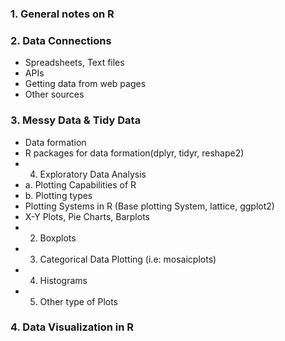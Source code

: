 ### 1. General notes on R

### 2. Data Connections
- Spreadsheets, Text files
- APIs
- Getting data from web pages
- Other sources

### 3. Messy Data & Tidy Data
- Data formation
- R packages for data formation(dplyr, tidyr, reshape2)
- 4. Exploratory Data Analysis
- a. Plotting Capabilities of R
- b. Plotting types
- Plotting Systems in R (Base plotting System, lattice, ggplot2)
- X-Y Plots, Pie Charts, Barplots
- 2. Boxplots
- 3. Categorical Data Plotting (i.e: mosaicplots)
- 4. Histograms
- 5. Other type of Plots

### 4. Data Visualization in R
